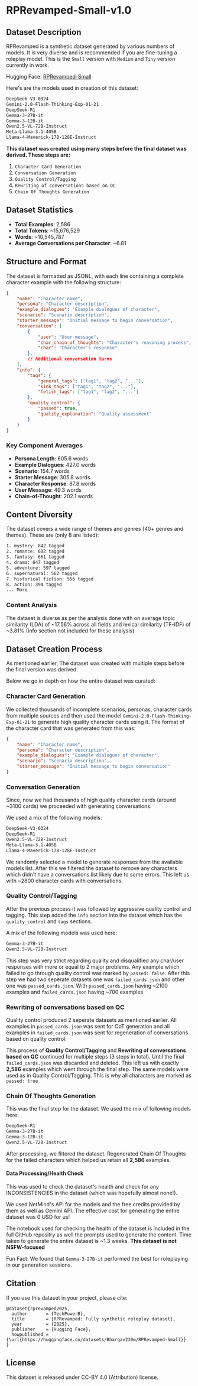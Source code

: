 # RPRevamped-Small-v1.0

## Dataset Description

RPRevamped is a synthetic dataset generated by various numbers of models. It is very diverse and is recommended if you are fine-tuning a roleplay model. This is the `Small` version with `Medium` and `Tiny` version currently in work.

Hugging Face: [RPRevamped-Small](https://huggingface.co/datasets/TechPowerB/RPRevamped-Small)

Here's are the models used in creation of this dataset:
```txt
DeepSeek-V3-0324
Gemini-2.0-Flash-Thinking-Exp-01-21
DeepSeek-R1
Gemma-3-27B-it
Gemma-3-12B-it
Qwen2.5-VL-72B-Instruct
Meta-Llama-3.1-405B
Llama-4-Maverick-17B-128E-Instruct
```

**This dataset was created using many steps before the final dataset was derived. These steps are:**

1. `Character Card Generation`
2. `Conversation Generation`
3. `Quality Control/Tagging`
4. `Rewriting of conversations based on QC`
5. `Chain Of Thoughts Generation`

## Dataset Statistics

- **Total Examples**: 2,586
- **Total Tokens**: ~15,676,529
- **Words**: ~10,545,787
- **Average Conversations per Character**: ~6.81

## Structure and Format

The dataset is formatted as JSONL, with each line containing a complete character example with the following structure:

````json
{
    "name": "Character name",
    "persona": "Character description",
    "example_dialogues": "Example dialogues of character",
    "scenario": "Scenario description",
    "starter_message": "Initial message to begin conversation",
    "conversation": [
        {
            "user": "User message",
            "char_chain_of_thoughts": "Character's reasoning process",
            "char": "Character's response"
        },
        // Additional conversation turns
    ],
    "info": {
        "tags": {
            "general_tags": ["tag1", "tag2", "..."],
            "kink_tags": ["tag1", "tag2", "..."],
            "fetish_tags": ["tag1", "tag2", "..."]
        },
        "quality_control": {
            "passed": true,
            "quality_explanation": "Quality assessment"
        }
    }
}
````

### Key Component Averages

- **Persona Length**: 605.6 words
- **Example Dialogues**: 427.0 words
- **Scenario**: 154.7 words
- **Starter Message**: 305.8 words
- **Character Response**: 87.8 words
- **User Message**: 49.3 words
- **Chain-of-Thought**: 202.1 words

## Content Diversity

The dataset covers a wide range of themes and genres (40+ genres and themes). These are (only 8 are listed):
```txt
1. mystery: 842 tagged
2. romance: 682 tagged
3. fantasy: 661 tagged
4. drama: 647 tagged
5. adventure: 597 tagged
6. supernatural: 562 tagged
7. historical fiction: 556 tagged
8. action: 394 tagged
... More
```

### Content Analysis
The dataset is diverse as per the analysis done with on average topic similarity (LDA) of ~17.56% across all fields and lexical similarity (TF-IDF) of ~3.81% (Info section not included for these analysis)

## Dataset Creation Process

As mentioned earlier, The dataset was created with multiple steps before the final version was derived.

Below we go in depth on how the entire dataset was curated:

### Character Card Generation
We collected thousands of incomplete scenarios, personas, character cards from multiple sources and then used the model `Gemini-2.0-Flash-Thinking-Exp-01-21` to generate high quality character cards using it. The format of the character card that was generated from this was:

````json
{
    "name": "Character name",
    "persona": "Character description",
    "example_dialogues": "Example dialogues of character",
    "scenario": "Scenario description",
    "starter_message": "Initial message to begin conversation"
}
````

### Conversation Generation
Since, now we had thousands of high quality character cards (around ~3100 cards) we proceeded with generating conversations.

We used a mix of the following models:
```txt
DeepSeek-V3-0324
DeepSeek-R1
Qwen2.5-VL-72B-Instruct
Meta-Llama-3.1-405B
Llama-4-Maverick-17B-128E-Instruct
```

We randomly selected a model to generate responses from the available models list. 
After this we filtered the dataset to remove any characters which didn't have a conversations list likely due to some errors. This left us with ~2800 character cards with conversations.

### Quality Control/Tagging
After the previous process it was followed by aggressive quality control and tagging. This step added the `info` section into the dataset which has the `quality_control` and `tags` sections.

A mix of the following models was used here:
```txt
Gemma-3-27B-it
Qwen2.5-VL-72B-Instruct
```

This step was very strict regarding quality and disqualified any char/user responses with more or equal to 2 major problems. Any example which failed to go through quality control was marked by `passed: false`.
After this step we had two seperate datasets one was `failed_cards.json` and other one was `passed_cards.json`. With `passed_cards.json` having ~2100 examples and `failed_cards.json` having ~700 examples

### Rewriting of conversations based on QC
Quality control produced 2 seperate datasets as mentioned earlier. All examples in `passed_cards.json` was sent for CoT generation and all examples in `failed_cards.json` was sent for regeneration of conversations based on quality control.

This process of **Quality Control/Tagging** and **Rewriting of conversations based on QC** continued for multiple steps (3 steps in total). Until the final `failed_cards.json` was discarded and deleted. This left us with exactly **2,586** examples which went through the final step. The same models were used as in Quality Control/Tagging. This is why all characters are marked as `passed: true`

### Chain Of Thoughts Generation
This was the final step for the dataset. We used the mix of following models here:
```txt
DeepSeek-R1
Gemma-3-27B-it
Gemma-3-12B-it
Qwen2.5-VL-72B-Instruct
```

After processing, we filtered the dataset. Regenerated Chain Of Thoughts for the failed characters which helped us retain all **2,586** examples.

#### Data Processing/Health Check
This was used to check the dataset's health and check for any INCONSISTENCIES in the dataset (which was hopefully almost none!).

We used NetMind's API for the models and the free credits provided by them as well as Gemini API. The effective cost for generating the entire dataset was 0 USD for us!

The notebook used for checking the health of the dataset is included in the full GitHub repositry as well the prompts used to generate the content. Time taken to generate the entire dataset is ~1.3 weeks. **This dataset is not NSFW-focused**

Fun Fact: We found that `Gemma-3-27B-it` performed the best for roleplaying in our generation sessions.

## Citation

If you use this dataset in your project, please cite:

```
@dataset{rprevamped2025,
  author       = {TechPowerB},
  title        = {RPRevamped: Fully synthetic roleplay dataset},
  year         = {2025},
  publisher    = {Hugging Face},
  howpublished = {\url{https://huggingface.co/datasets/Bhargav230m/RPRevamped-Small}}
}
```

## License

This dataset is released under CC-BY 4.0 (Attribution) license.